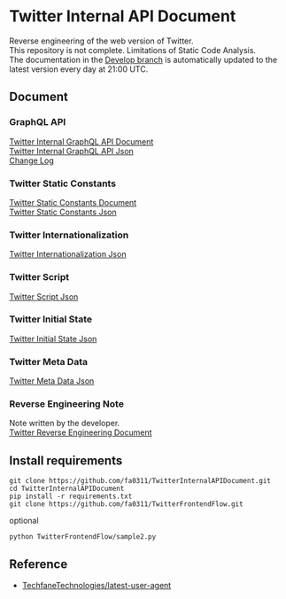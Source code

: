 # Twitter Internal API Document

Reverse engineering of the web version of Twitter.  
This repository is not complete. Limitations of Static Code Analysis.  
The documentation in the [Develop branch](https://github.com/fa0311/TwitterInternalAPIDocument/tree/develop) is automatically updated to the latest version every day at 21:00 UTC.

## Document

### GraphQL API

[Twitter Internal GraphQL API Document](./docs/markdown/GraphQL.md)  
[Twitter Internal GraphQL API Json](./docs/json/GraphQL.json)  
[Change Log](./docs/markdown/ChangeLog.md)

### Twitter Static Constants

[Twitter Static Constants Document](./docs/markdown/FreezeObject.md)  
[Twitter Static Constants Json](./docs/json/FreezeObject.json)

### Twitter Internationalization

[Twitter Internationalization Json](./docs/json/i18n)

### Twitter Script

[Twitter Script Json](./docs/json/ScriptLoadJson.json)

### Twitter Initial State

[Twitter Initial State Json](./docs/json/InitialState.json)

### Twitter Meta Data

[Twitter Meta Data Json](./docs/json/MetaData.json)

### Reverse Engineering Note

Note written by the developer.  
[Twitter Reverse Engineering Document](./docs/markdown/RE.md)

## Install requirements

```shell
git clone https://github.com/fa0311/TwitterInternalAPIDocument.git
cd TwitterInternalAPIDocument
pip install -r requirements.txt
git clone https://github.com/fa0311/TwitterFrontendFlow.git
```

optional

```shell
python TwitterFrontendFlow/sample2.py

```

## Reference

- [TechfaneTechnologies/latest-user-agent](https://github.com/TechfaneTechnologies/latest-user-agent)
